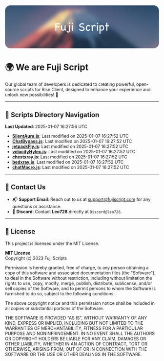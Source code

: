 ![Banner](.github/b.webp)

# 🌍 **We are Fuji Script**

Our global team of developers is dedicated to creating powerful, open-source scripts for Rise Client, designed to enhance your experience and unlock new possibilities! 🌟

---
<!-- SCRIPTS_NAVIGATION_START -->
## 📂 **Scripts Directory Navigation**

**Last Updated**: 2025-01-07 16:27:56 UTC

- **[SilentAura.js](scripts/SilentAura.js)**: Last modified on 2025-01-07 16:27:52 UTC
- **[ChatBypass.js](scripts/ChatBypass.js)**: Last modified on 2025-01-07 16:27:52 UTC
- **[jetpackFly.js](scripts/jetpackFly.js)**: Last modified on 2025-01-07 16:27:52 UTC
- **[velocityHylex.js](scripts/velocityHylex.js)**: Last modified on 2025-01-07 16:27:52 UTC
- **[chestxray.js](scripts/chestxray.js)**: Last modified on 2025-01-07 16:27:52 UTC
- **[bedxray.js](scripts/bedxray.js)**: Last modified on 2025-01-07 16:27:52 UTC
- **[chatMacro.js](scripts/chatMacro.js)**: Last modified on 2025-01-07 16:27:52 UTC

<!-- SCRIPTS_NAVIGATION_END -->

---

## 💬 **Contact Us**  
- 📬 **Support Email**: Reach out to us at [support@fujiscript.com](mailto:support@fujiscript.com) for any questions or assistance.  
- 💬 **Discord**: Contact **Leo728** directly at `Discord@leo728`.

---

## 📜 **License**

This project is licensed under the MIT License.  

**MIT License**  
Copyright (c) 2023 Fuji Scripts  

Permission is hereby granted, free of charge, to any person obtaining a copy of this software and associated documentation files (the "Software"), to deal in the Software without restriction, including without limitation the rights to use, copy, modify, merge, publish, distribute, sublicense, and/or sell copies of the Software, and to permit persons to whom the Software is furnished to do so, subject to the following conditions:  

The above copyright notice and this permission notice shall be included in all copies or substantial portions of the Software.  

THE SOFTWARE IS PROVIDED "AS IS", WITHOUT WARRANTY OF ANY KIND, EXPRESS OR IMPLIED, INCLUDING BUT NOT LIMITED TO THE WARRANTIES OF MERCHANTABILITY, FITNESS FOR A PARTICULAR PURPOSE AND NONINFRINGEMENT. IN NO EVENT SHALL THE AUTHORS OR COPYRIGHT HOLDERS BE LIABLE FOR ANY CLAIM, DAMAGES OR OTHER LIABILITY, WHETHER IN AN ACTION OF CONTRACT, TORT OR OTHERWISE, ARISING FROM, OUT OF OR IN CONNECTION WITH THE SOFTWARE OR THE USE OR OTHER DEALINGS IN THE SOFTWARE.  
